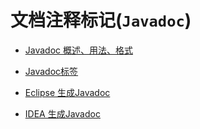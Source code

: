 # 文档注释标记(`Javadoc`)

- [Javadoc 概述、用法、格式](overview_usage.md)
- [Javadoc标签](tag.md)

- [Eclipse 生成Javadoc](../../../../Tools/IDE/Eclipse/javadoc.md)
- [IDEA 生成Javadoc](../../../../Tools/IDE/IDEA/javadoc.md)
